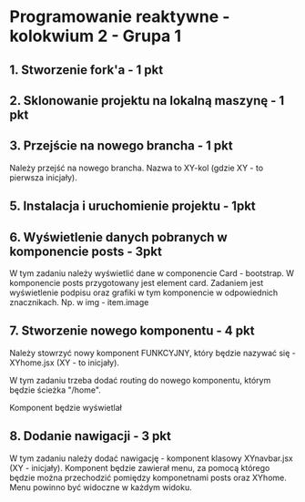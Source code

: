 # Programowanie reaktywne - kolokwium 2 - Grupa 1


## 1. Stworzenie fork'a  - 1 pkt
## 2. Sklonowanie projektu na lokalną maszynę - 1 pkt
## 3. Przejście na nowego brancha - 1 pkt

Należy przejść na nowego brancha. Nazwa to XY-kol (gdzie XY - to pierwsza inicjały).

## 5. Instalacja i uruchomienie projektu - 1pkt
## 6. Wyświetlenie danych pobranych w komponencie posts - 3pkt

W tym zadaniu należy wyświetlić dane w componencie Card - bootstrap. 
W komponencie posts przygotowany jest element card. Zadaniem jest wyświetlenie podpisu oraz grafiki w tym komponencie w odpowiednich znacznikach.
Np. w img - item.image

## 7. Stworzenie nowego komponentu - 4 pkt

Należy stowrzyć nowy komponent FUNKCYJNY, który będzie nazywać się - XYhome.jsx (XY - to inicjały).

W tym zadaniu trzeba dodać routing do nowego komponentu, którym będzie ścieżka "/home".

Komponent będzie wyświetlał

## 8. Dodanie nawigacji - 3 pkt

W tym zadaniu należy dodać nawigację - komponent klasowy XYnavbar.jsx (XY - inicjały).
Komponent będzie zawierał menu, za pomocą którego będzie można przechodzić pomiędzy komponetnami posts oraz XYhome.
Menu powinno być widoczne w każdym widoku.
